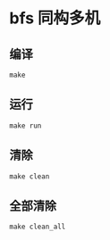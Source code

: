 # bfs 同构多机

## 编译
```
make
```
## 运行
```
make run
```
## 清除
```
make clean
```
## 全部清除
```
make clean_all
```

